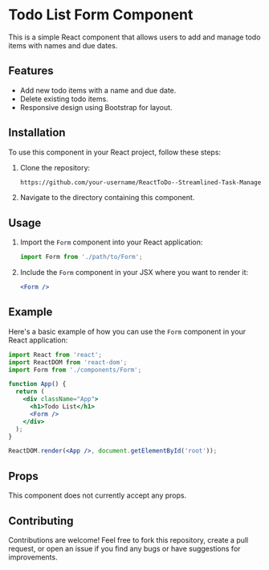 
# Todo List Form Component

This is a simple React component that allows users to add and manage todo items with names and due dates.

## Features

- Add new todo items with a name and due date.
- Delete existing todo items.
- Responsive design using Bootstrap for layout.

## Installation

To use this component in your React project, follow these steps:

1. Clone the repository:
   ```bash
   https://github.com/your-username/ReactToDo--Streamlined-Task-Management-with-Components-and-Events.git
   ```
2. Navigate to the directory containing this component.

## Usage

1. Import the `Form` component into your React application:
   ```javascript
   import Form from './path/to/Form';
   ```

2. Include the `Form` component in your JSX where you want to render it:
   ```jsx
   <Form />
   ```

## Example

Here's a basic example of how you can use the `Form` component in your React application:

```jsx
import React from 'react';
import ReactDOM from 'react-dom';
import Form from './components/Form';

function App() {
  return (
    <div className="App">
      <h1>Todo List</h1>
      <Form />
    </div>
  );
}

ReactDOM.render(<App />, document.getElementById('root'));
```

## Props

This component does not currently accept any props.

## Contributing

Contributions are welcome! Feel free to fork this repository, create a pull request, or open an issue if you find any bugs or have suggestions for improvements.
